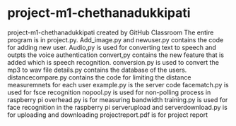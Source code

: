 # project-m1-chethanadukkipati
project-m1-chethanadukkipati created by GitHub Classroom
The entire program is in project.py.
Add_image.py and newuser.py contains the code for adding new user.
Audio,py is used for converting text to speech and outpts the voice authentication
convert,py contains the new feature that is added which is speech recognition.
conversion.py is used to convert the mp3 to wav file
details.py contains the database of the users.
distancecompare.py contains the code for limiting the distance measuremnets for each user
example.py is the server code
facematch.py is used for fsce recognition
nopool.py is used for non-polling process in raspberry pi
overhead.py is for measuring bandwidth
training.py is used for face recognition in the raspberry pi
serverupload and serverdownload.py is for uploading and downloading
projectreport.pdf is for project report
